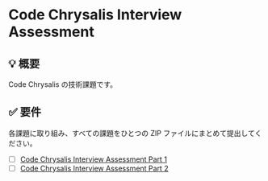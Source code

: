 # Code Chrysalis Interview Assessment

## 💡 概要

Code Chrysalis の技術課題です。

## ✅ 要件

各課題に取り組み、すべての課題をひとつの ZIP ファイルにまとめて提出してください。

- [ ] [Code Chrysalis Interview Assessment Part 1](./codechrysalis-interview-assessment-part1/README.md)
- [ ] [Code Chrysalis Interview Assessment Part 2](./codechrysalis-interview-assessment-part2/README.md)
